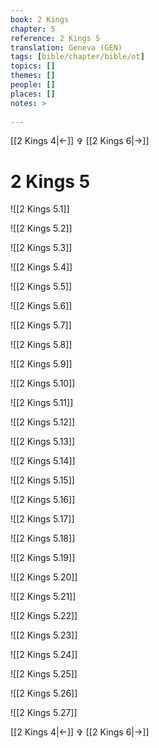 ```yaml
---
book: 2 Kings
chapter: 5
reference: 2 Kings 5
translation: Geneva (GEN)
tags: [bible/chapter/bible/ot]
topics: []
themes: []
people: []
places: []
notes: >
  
---
```


[[2 Kings 4|<-]] ✞ [[2 Kings 6|->]]

# 2 Kings 5

![[2 Kings 5.1]]

![[2 Kings 5.2]]

![[2 Kings 5.3]]

![[2 Kings 5.4]]

![[2 Kings 5.5]]

![[2 Kings 5.6]]

![[2 Kings 5.7]]

![[2 Kings 5.8]]

![[2 Kings 5.9]]

![[2 Kings 5.10]]

![[2 Kings 5.11]]

![[2 Kings 5.12]]

![[2 Kings 5.13]]

![[2 Kings 5.14]]

![[2 Kings 5.15]]

![[2 Kings 5.16]]

![[2 Kings 5.17]]

![[2 Kings 5.18]]

![[2 Kings 5.19]]

![[2 Kings 5.20]]

![[2 Kings 5.21]]

![[2 Kings 5.22]]

![[2 Kings 5.23]]

![[2 Kings 5.24]]

![[2 Kings 5.25]]

![[2 Kings 5.26]]

![[2 Kings 5.27]]

[[2 Kings 4|<-]] ✞ [[2 Kings 6|->]]
